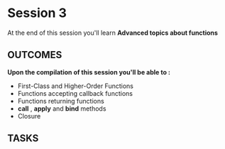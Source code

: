 # Session 3
At the end of this session you'll learn **Advanced topics about functions**
## OUTCOMES
**Upon the compilation of this session you'll be able to :**
- First-Class and Higher-Order Functions 
- Functions accepting callback functions
- Functions returning functions
- **call** , **apply** and **bind** methods
- Closure

## TASKS 
